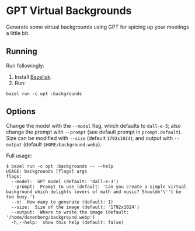 # GPT Virtual Backgrounds

Generate some virtual backgrounds using GPT for spicing up your meetings a
little bit.

## Running

Run followingly:

  1. Install [Bazelisk](https://github.com/bazelbuild/bazelisk).
  2. Run:

```
bazel run -c opt :backgrounds
```

## Options

Change the model with the `--model` flag, which defaults to `dall-e-3`; also
change the prompt with `--prompt` (see default prompt in `prompt.default`). Size
can be modified with `--size` (default `1792x1024`); and output with `--output`
(default `$HOME/background.webp`).

Full usage:

```
$ bazel run -c opt :backgrounds -- --help
USAGE: backgrounds [flags] args
flags:
  --model:  GPT model (default: 'dall-e-3')
  --prompt:  Prompt to use (default: 'Can you create a simple virtual background which delights lovers of math and music? Shouldn'\''t be too busy.')
  --n:  How many to generate (default: 1)
  --size:  Size of the image (default: '1792x1024')
  --output:  Where to write the image (default: '/home/danenberg/background.webp')
  -h,--help:  show this help (default: false)
```
